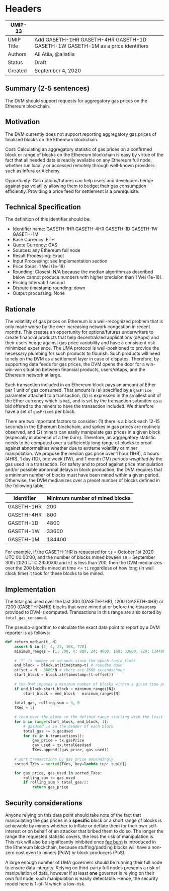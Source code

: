 # Headers
| UMIP-13     |                                                                                                                                          |
|------------|------------------------------------------------------------------------------------------------------------------------------------------|
| UMIP Title | Add GASETH-1HR GASETH-4HR GASETH-1D GASETH-1W GASETH-1M as a price identifiers                                                                                                 |
| Authors    | Ali Atiia, @aliatiia | Matt Rice, @mrice32
| Status     | Draft                                                                                                                                    |
| Created    | September 4, 2020                                                                                                                           |

## Summary (2-5 sentences)
The DVM should support requests for aggregatory gas prices on the Ethereum blockchain. 

## Motivation
The DVM currently does not support reporting aggregatory gas prices of finalized blocks on the Ethereum blockchain. 

Cost: Calculating an aggregatory statistic of gas prices on a confirmed block or range of blocks on the Ethereum blockchain is easy by virtue of the fact that all needed data is readily available on any Ethereum full node, whether run locally or accessed remotely through well-known providers such as Infura or Alchemy.

Opportunity: Gas options/futures can help users and developers hedge against gas volatility allowing them to budget their gas consumption efficiently. Providing a price feed for settlement is a prerequisite.

## Technical Specification

The definition of this identifier should be:
- Identifier name: GASETH-1HR GASETH-4HR GASETH-1D GASETH-1W GASETH-1M 
- Base Currency: ETH
- Quote Currency: GAS
- Sources: any Ethereum full node
- Result Processing: Exact
- Input Processing: see Implementation section
- Price Steps: 1 Wei (1e-18)
- Rounding: Closest: N/A because the median algorithm as described below cannot produce numbers with higher precision than 1 Wei (1e-18).
- Pricing Interval: 1 second
- Dispute timestamp rounding: down
- Output processing: None

## Rationale

The volatility of gas prices on Ethereum is a well-recognized problem that is only made worse by the ever increasing network congestion in recent months. This creates an opportunity for options/futures underwriters to create financial products that help decentralized applications (dApps) and their users hedge against gas price variability and have a consistent risk-minimized experience. The UMA protocol is well-positioned to provide the necessary plumbing for such products to flourish. Such products will need to rely on the DVM as a settlement layer in case of disputes. Therefore, by supporting data feeds for gas prices, the DVM opens the door for a win-win-win situation between financial products, users/dAaps, and the Ethereum network at large.

Each transaction included in an Ethereum block pays an amount of Ether per 1 unit of gas consumed. That amount is (a) specified by a `gasPrice` parameter attached to a transaction, (b) is expressed in the smallest unit of the Ether currency which is `Wei`, and is set by the transaction submitter as a bid offered to the miners to have the transaction included. We therefore have a set of `gasPrice`s per block.

There are two important factors to consider: (1) there is a block each 12-15 seconds in the Ethereum blockchain, and spikes in gas prices are routinely observed, and (2) miners can easily manipulate gas prices in a given block (especially in absence of a fee burn). Therefore, an aggregatory statistic needs to be computed over a sufficiently long range of blocks to proof against abnormalities whether due to extreme volatility or miner manipulation. We propose the median gas price over 1 hour (1HR), 4 hours (4HR), 1 day (1D), one week (1W), and 1 month (1M) periods _weighted by_ the gas used in a transaction. For safety and to proof against price manipulation and/or possible abnormal delays in block production, the DVM requires that a minimum number of blocks must have been mined within a given period. Otherwise, the DVM medianizes over a preset number of blocks defined in the following table:

| Identifier | Minimum number of mined blocks |
|------------|------------------------------------------------------------------------------------------------------------------------------------------|
| GASETH-1HR | 200 |
| GASETH-4HR | 800 |
| GASETH-1D | 4800 |
| GASETH-1W | 33600 |
| GASETH-1M | 134400 |


For example, if the GASETH-1HR is requested for `t1` = October 1st 2020 UTC 00:00:00, and the number of blocks mined btween `t0` = September 30th 2020 UTC 23:00:00 and  `t1` is less than 200, then the DVM medianizes over the 200 blocks mined at time <= `t1` regardless of how long (in wall clock time) it took for these blocks to be mined.

## Implementation

The total gas used over the last 300 (GASETH-1HR), 1200 (GASETH-4HR) or 7200 (GASETH-24HR) blocks that were mined at or before the `timestamp` provided to DVM is computed. Transactions in this range are also sorted by `total_gas_consumed`. 

The pseudo-algorithm to calculate the exact data point to report by a DVM reporter is as follows:

```python
def return_median(t, N)
    assert N in [1, 4, 24, 168, 720]
    minimum_ranges = {1: 200, 4: 800, 24: 4800, 168: 33600, 720: 134400} # a mapping between the durations 1HR, 4HR, 24HR (1D), 168HR (1W), 720HR(1M) and the corresponding mimimum number of blocks that must have been mined within the period.
    
    # `t` is number of seconds since the epoch (unix time)
    end_block = block.at(timestamp=t) # rounded down
    offset = N - 3600*N # there are 3600 seconds/hour
    start_block = block.at(timestamp=(t-offset))  
    
    # the DVM imposes a minimum number of blocks within a given time period to ensure safety against price manipulation
    if end_block-start_block < minimum_ranges[N]:
        start_block = end_block - minimum_ranges[N]
    
    total_gas, rolling_sum = 0, 0
    TXes = []
    
    # loop over the block in the defined range starting with the least recent
    for b in range(start_block, end_block, 1):
        # gasUsed is in the header of each block
        total_gas += b.gasUsed
        for tx in b.transactions():
            gas_price = tx.gasPrice
            gas_used = tx.totalGasUsed
            TXes.append((gas_price, gas_used))
    
    # sort transactions by gas_price ascendingly
    sorted_TXes = sorted(TXes, key=lambda tup: tup[0])

    for gas_price, gas_used in sorted_TXes:
        rolling_sum += gas_used
        if rolling_sum > total_gas/2:
            return gas_price
```


## Security considerations

Anyone relying on this data point should take note of the fact that manipulating the gas prices in a **specific** block or a short range of blocks is achievable by miners whether to inflate or deflate them for their own self-interest or on behalf of an attacker that bribed them to do so. The longer the range the requested statistic covers, the less the risk of manipulation is. This risk will also be significantly inhibited once [fee burn](https://github.com/ethereum/EIPs/blob/master/EIPS/eip-1559.md) is introduced in the Ethereum blockchain, because stuffing/padding blocks will have a non-zero cost even to miners (PoW) or block-producers (PoS).

A large enough number of UMA governers should be running their full node to ensure data integrity. Relying on third-party full nodes presents a risk of manipulation of data, however if at least **one** governer is relying on their own full node, such manipulation is easily detectable. Hence, the security model here is 1-of-N which is low-risk.
